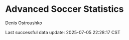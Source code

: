 # Advanced Soccer Statistics
Denis Ostroushko

<!-- gfm -->

Last successful data update: 2025-07-05 22:28:17 CST
